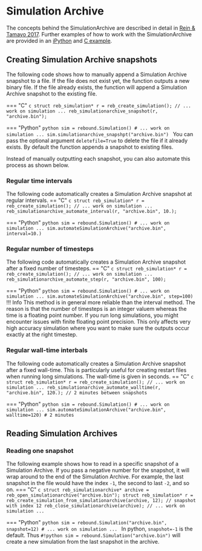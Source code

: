 # Simulation Archive

The concepts behind the SimulationArchive are described in detail in [Rein & Tamayo 2017](https://ui.adsabs.harvard.edu/abs/2017MNRAS.467.2377R/abstract).
Further examples of how to work with the SimulationArchive are provided in an [iPython](ipython_examples/SimulationArchive.ipynb) and [C example](c_examples/simulationarchive.md).

## Creating Simulation Archive snapshots

The following code shows how to manually append a Simulation Archive snapshot to a file.
If the file does not exist yet, the function outputs a new binary file. 
If the file already exists, the function will append a Simulation Archive snapshot to the existing file. 

=== "C"
    ```c
    struct reb_simulation* r = reb_create_simulation();
    // ... work on simulation ...
    reb_simulationarchive_snapshot(r, "archive.bin");
    ```

=== "Python"
    ```python
    sim = rebound.Simulation()
    # ... work on simulation ...
    sim.simulationarchive_snapshpt("archive.bin")
    ```
    You can pass the optional argument `deletefile=True` to delete the file if it already exists.
    By default the function appends a snapshot to existing files.

Instead of manually outputting each snapshot, you can also automate this process as shown below.

### Regular time intervals
The following code automatically creates a Simulation Archive snapshot at regular intervals.
== "C"
    ```c
    struct reb_simulation* r = reb_create_simulation();
    // ... work on simulation ...
    reb_simulationarchive_automate_interval(r, "archive.bin", 10.);
    ```

=== "Python"
    ```python
    sim = rebound.Simulation()
    # ... work on simulation ...
    sim.automateSimulationArchive("archive.bin", interval=10.)
    ```

### Regular number of timesteps
The following code automatically creates a Simulation Archive snapshot after a fixed number of timesteps.
== "C"
    ```c
    struct reb_simulation* r = reb_create_simulation();
    // ... work on simulation ...
    reb_simulationarchive_automate_step(r, "archive.bin", 100);
    ```

=== "Python"
    ```python
    sim = rebound.Simulation()
    # ... work on simulation ...
    sim.automateSimulationArchive("archive.bin", step=100)
    ```
!!! Info
    This method is in general more reliable than the interval method.
    The reason is that the number of timesteps is an integer valuem whereas the time is a floating point number.
    If you run long simulations, you might encounter issues with finite floating point precision.
    This only affects very high accuracy simulation where you want to make sure the outputs occur exactly at the right timestep. 


### Regular wall-time interbals
The following code automatically creates a Simulation Archive snapshot after a fixed wall-time.
This is particularly useful for creating restart files when running long simulations.
The wall-time is given in seconds.
== "C"
    ```c
    struct reb_simulation* r = reb_create_simulation();
    // ... work on simulation ...
    reb_simulationarchive_automate_walltime(r, "archive.bin", 120.); // 2 minutes between snapshots
    ```

=== "Python"
    ```python
    sim = rebound.Simulation()
    # ... work on simulation ...
    sim.automateSimulationArchive("archive.bin", walltime=120) # 2 minutes
    ```

## Reading Simulation Archives

### Reading one snapshot
The following example shows how to read in a specific snapshot of a Simulation Archive.
If you pass a negative number for the snapshot, it will wrap around to the end of the Simulation Archive.
For example, the last snapshot in the file would have the index `-1`, the second to last `-2`, and so on.
=== "C"
    ```c
    struct reb_simulationarchive* archive = reb_open_simulationarchive("archive.bin");
    struct reb_simulation* r = reb_create_simulation_from_simulationarchive(archive, 12); // snapshot with index 12
    reb_close_simulationarchive(archive);
    // ... work on simulation ...
    ```

=== "Python"
    ```python
    sim = rebound.Simulation("archive.bin", snapshot=12)
    # ... work on simulation ...
    ```
    In python, `snapshot=-1` is the default. 
    Thus `#!python sim = rebound.Simulation("archive.bin")` will create a new simulation from the last snapshot in the archive. 

